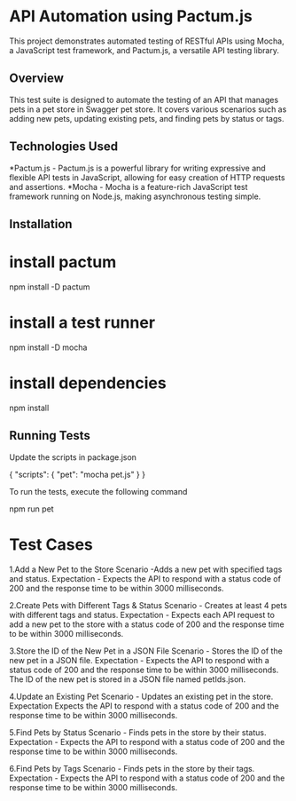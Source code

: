 # API Automation using Pactum.js

This project demonstrates automated testing of RESTful APIs using Mocha, a JavaScript test framework, and Pactum.js, a versatile API testing library.

## Overview

This test suite is designed to automate the testing of an API that manages pets in a pet store in Swagger pet store. It covers various scenarios such as adding new pets, updating existing pets, and finding pets by status or tags.

## Technologies Used

*Pactum.js - Pactum.js is a powerful library for writing expressive and flexible API tests in JavaScript, allowing for easy creation of HTTP requests and assertions.
*Mocha - Mocha is a feature-rich JavaScript test framework running on Node.js, making asynchronous testing simple.

## Installation

# install pactum
npm install -D pactum

# install a test runner
npm install -D mocha

# install dependencies
npm install

## Running Tests
Update the scripts in package.json

{
  "scripts": {
    "pet": "mocha pet.js"
  }
}


To run the tests, execute the following command

npm run pet

# Test Cases

1.Add a New Pet to the Store
Scenario -Adds a new pet with specified tags and status.
Expectation - Expects the API to respond with a status code of 200 and the response time to be within 3000 milliseconds.

2.Create Pets with Different Tags & Status
Scenario - Creates at least 4 pets with different tags and status.
Expectation - Expects each API request to add a new pet to the store with a status code of 200 and the response time to be within 3000 milliseconds.

3.Store the ID of the New Pet in a JSON File
Scenario - Stores the ID of the new pet in a JSON file.
Expectation - Expects the API to respond with a status code of 200 and the response time to be within 3000 milliseconds. The ID of the new pet is stored in a JSON file named petIds.json.

4.Update an Existing Pet
Scenario - Updates an existing pet in the store.
Expectation  Expects the API to respond with a status code of 200 and the response time to be within 3000 milliseconds.

5.Find Pets by Status
Scenario - Finds pets in the store by their status.
Expectation - Expects the API to respond with a status code of 200 and the response time to be within 3000 milliseconds.

6.Find Pets by Tags
Scenario - Finds pets in the store by their tags.
Expectation - Expects the API to respond with a status code of 200 and the response time to be within 3000 milliseconds.